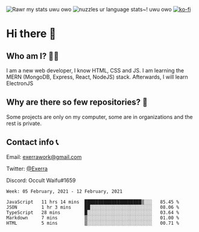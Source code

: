 ![Rawr my stats uwu owo](https://github-readme-stats.vercel.app/api?username=Exerra&show_icons=true&theme=buefy)
![nuzzles ur language stats~! uwu owo](https://github-readme-stats.vercel.app/api/top-langs/?username=Exerra&layout=compact)
[![ko-fi](https://www.ko-fi.com/img/githubbutton_sm.svg)](https://ko-fi.com/X8X130H96)
# Hi there 👋
## Who am I? 🙋‍♀️
I am a new web developer, I know HTML, CSS and JS. I am learning the MERN (MongoDB, Express, React, NodeJS) stack. Afterwards, I will learn ElectronJS
## Why are there so few repositories? 🤔
Some projects are only on my computer, some are in organizations and the rest is private.
## Contact info 📞
Email: [exerrawork@gmail.com](mailto:exerrawork@gmail.com)

Twitter: [@Exerra](https://twitter.com/exerra)

Discord: Occult Waifu#1659

<!--START_SECTION:waka-->
```text
Week: 05 February, 2021 - 12 February, 2021

JavaScript   11 hrs 14 mins  █████████████████████▒░░░   85.45 % 
JSON         1 hr 3 mins     ██░░░░░░░░░░░░░░░░░░░░░░░   08.06 % 
TypeScript   28 mins         █░░░░░░░░░░░░░░░░░░░░░░░░   03.64 % 
Markdown     7 mins          ▒░░░░░░░░░░░░░░░░░░░░░░░░   01.00 % 
HTML         5 mins          ▒░░░░░░░░░░░░░░░░░░░░░░░░   00.71 % 
```
<!--END_SECTION:waka-->
